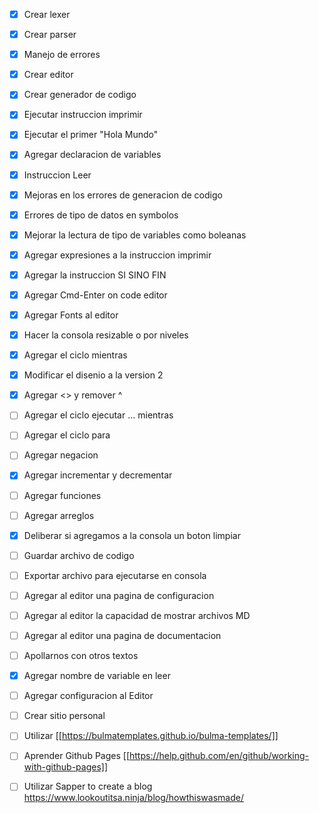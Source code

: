 - [x] Crear lexer
- [x] Crear parser
- [x] Manejo de errores
- [x] Crear editor
- [x] Crear generador de codigo
- [x] Ejecutar instruccion imprimir
- [x] Ejecutar el primer "Hola Mundo"
- [x] Agregar declaracion de variables
- [x] Instruccion Leer
- [x] Mejoras en los errores de generacion de codigo
- [x] Errores de tipo de datos en symbolos
- [x] Mejorar la lectura de tipo de variables como boleanas
- [x] Agregar expresiones a la instruccion imprimir
- [x] Agregar la instruccion SI SINO FIN
- [x] Agregar Cmd-Enter on code editor
- [x] Agregar Fonts al editor
- [x] Hacer la consola resizable o por niveles
- [x] Agregar el ciclo mientras
- [x] Modificar el disenio a la version 2
- [x] Agregar <> y remover ^
- [ ] Agregar el ciclo ejecutar ... mientras
- [ ] Agregar el ciclo para
- [ ] Agregar negacion
- [x] Agregar incrementar y decrementar
- [ ] Agregar funciones
- [ ] Agregar arreglos
- [x] Deliberar si agregamos a la consola un boton limpiar
- [ ] Guardar archivo de codigo
- [ ] Exportar archivo para ejecutarse en consola
- [ ] Agregar al editor una pagina de configuracion
- [ ] Agregar al editor la capacidad de mostrar archivos MD
- [ ] Agregar al editor una pagina de documentacion
- [ ] Apollarnos con otros textos
- [x] Agregar nombre de variable en leer
- [ ] Agregar configuracion al Editor

- [ ] Crear sitio personal
- [ ] Utilizar [[https://bulmatemplates.github.io/bulma-templates/]]
- [ ] Aprender Github Pages [[https://help.github.com/en/github/working-with-github-pages]]
- [ ] Utilizar Sapper to create a blog https://www.lookoutitsa.ninja/blog/howthiswasmade/
